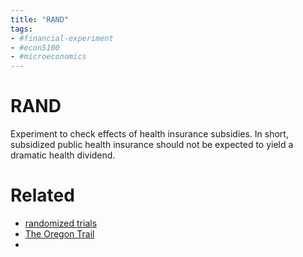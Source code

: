 ```yaml
---
title: "RAND"
tags:
- #financial-experiment
- #econ5100 
- #microeconomics 
---
```


# RAND
Experiment to check effects  of health insurance subsidies.
In short, subsidized public health insurance should not be expected to yield a dramatic health dividend.

# Related
- [randomized trials](randomized%20trials.md)
- [The Oregon Trail](The%20Oregon%20Trail.md)
- 